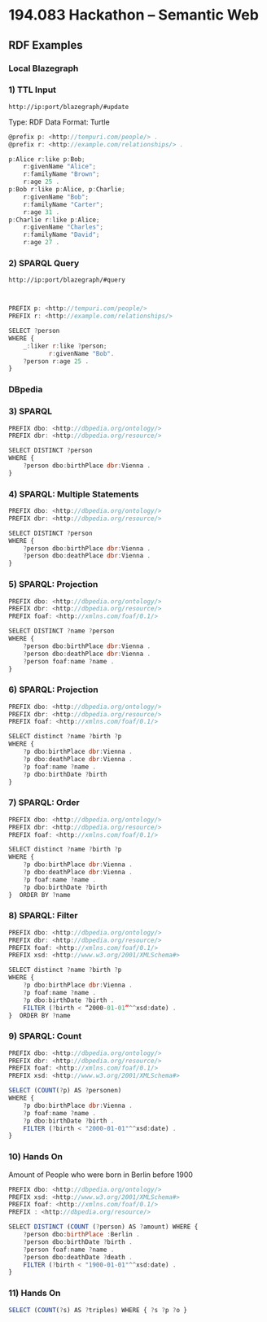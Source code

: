 # 194.083 Hackathon – Semantic Web

## RDF Examples

### Local Blazegraph

### 1) TTL Input

`http://ip:port/blazegraph/#update`

Type: RDF Data Format: Turtle

```js
@prefix p: <http://tempuri.com/people/> .
@prefix r: <http://example.com/relationships/> .

p:Alice r:like p:Bob;
    r:givenName "Alice";
    r:familyName "Brown";
    r:age 25 .
p:Bob r:like p:Alice, p:Charlie;
    r:givenName "Bob";
    r:familyName "Carter";
    r:age 31 .
p:Charlie r:like p:Alice;
    r:givenName "Charles";
    r:familyName "David";
    r:age 27 .
```

### 2) SPARQL Query

`http://ip:port/blazegraph/#query`

```js


PREFIX p: <http://tempuri.com/people/>
PREFIX r: <http://example.com/relationships/>

SELECT ?person
WHERE {
    _:liker r:like ?person;
           r:givenName "Bob".
    ?person r:age 25 .
}
```

### DBpedia

### 3) SPARQL

```js
PREFIX dbo: <http://dbpedia.org/ontology/>
PREFIX dbr: <http://dbpedia.org/resource/>

SELECT DISTINCT ?person
WHERE {
    ?person dbo:birthPlace dbr:Vienna .
}
```

### 4) SPARQL: Multiple Statements

```js
PREFIX dbo: <http://dbpedia.org/ontology/>
PREFIX dbr: <http://dbpedia.org/resource/>

SELECT DISTINCT ?person
WHERE {
    ?person dbo:birthPlace dbr:Vienna .
    ?person dbo:deathPlace dbr:Vienna .
}
```

### 5) SPARQL: Projection

```js
PREFIX dbo: <http://dbpedia.org/ontology/>
PREFIX dbr: <http://dbpedia.org/resource/>
PREFIX foaf: <http://xmlns.com/foaf/0.1/>

SELECT DISTINCT ?name ?person
WHERE {
    ?person dbo:birthPlace dbr:Vienna .
    ?person dbo:deathPlace dbr:Vienna .
    ?person foaf:name ?name .
}
```

### 6) SPARQL: Projection

```js
PREFIX dbo: <http://dbpedia.org/ontology/>
PREFIX dbr: <http://dbpedia.org/resource/>
PREFIX foaf: <http://xmlns.com/foaf/0.1/>

SELECT distinct ?name ?birth ?p
WHERE {
    ?p dbo:birthPlace dbr:Vienna .
    ?p dbo:deathPlace dbr:Vienna .
    ?p foaf:name ?name .
    ?p dbo:birthDate ?birth
}
```

### 7) SPARQL: Order

```js
PREFIX dbo: <http://dbpedia.org/ontology/>
PREFIX dbr: <http://dbpedia.org/resource/>
PREFIX foaf: <http://xmlns.com/foaf/0.1/>

SELECT distinct ?name ?birth ?p
WHERE {
    ?p dbo:birthPlace dbr:Vienna .
    ?p dbo:deathPlace dbr:Vienna .
    ?p foaf:name ?name .
    ?p dbo:birthDate ?birth
}  ORDER BY ?name
```

### 8) SPARQL: Filter

```js
PREFIX dbo: <http://dbpedia.org/ontology/>
PREFIX dbr: <http://dbpedia.org/resource/>
PREFIX foaf: <http://xmlns.com/foaf/0.1/>
PREFIX xsd: <http://www.w3.org/2001/XMLSchema#>

SELECT distinct ?name ?birth ?p
WHERE {
    ?p dbo:birthPlace dbr:Vienna .
    ?p foaf:name ?name .
    ?p dbo:birthDate ?birth .
    FILTER (?birth < “2000-01-01”^^xsd:date) .
}  ORDER BY ?name
```

### 9) SPARQL: Count

```js
PREFIX dbo: <http://dbpedia.org/ontology/>
PREFIX dbr: <http://dbpedia.org/resource/>
PREFIX foaf: <http://xmlns.com/foaf/0.1/>
PREFIX xsd: <http://www.w3.org/2001/XMLSchema#>

SELECT (COUNT(?p) AS ?personen)
WHERE {
    ?p dbo:birthPlace dbr:Vienna .
    ?p foaf:name ?name .
    ?p dbo:birthDate ?birth .
    FILTER (?birth < "2000-01-01"^^xsd:date) .
}
```

### 10) Hands On

Amount of People who were born in Berlin before 1900

```js
PREFIX dbo: <http://dbpedia.org/ontology/>
PREFIX xsd: <http://www.w3.org/2001/XMLSchema#>
PREFIX foaf: <http://xmlns.com/foaf/0.1/>
PREFIX : <http://dbpedia.org/resource/>

SELECT DISTINCT (COUNT (?person) AS ?amount) WHERE {
	?person dbo:birthPlace :Berlin .
	?person dbo:birthDate ?birth .
	?person foaf:name ?name .
	?person dbo:deathDate ?death .
	FILTER (?birth < "1900-01-01"^^xsd:date) .
}
```

### 11) Hands On

```js
SELECT (COUNT(?s) AS ?triples) WHERE { ?s ?p ?o }
```
